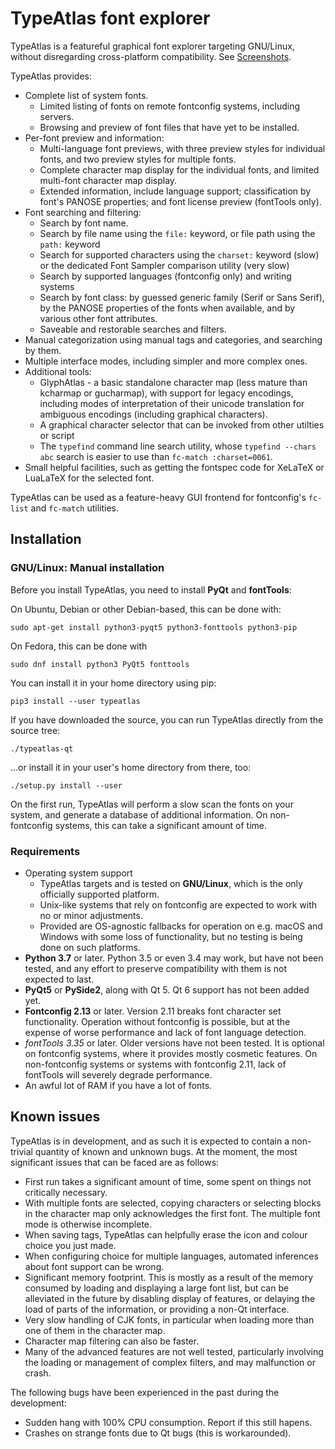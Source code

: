 # TypeAtlas font explorer

TypeAtlas is a featureful graphical font explorer targeting GNU/Linux, without
disregarding cross-platform compatibility.
See [Screenshots](https://imgur.com/a/uoaN94p).

TypeAtlas provides:

* Complete list of system fonts.
    * Limited listing of fonts on remote fontconfig systems, including servers.
    * Browsing and preview of font files that have yet to be installed.
* Per-font preview and information:
    * Multi-language font previews, with three preview styles for individual
      fonts, and two preview styles for multiple fonts.
    * Complete character map display for the individual fonts, and
      limited multi-font character map display.
    * Extended information, include language support; classification by
      font's PANOSE properties; and font license preview (fontTools only).
* Font searching and filtering:
    * Search by font name.
    * Search by file name using the `file:` keyword, or file path
      using the `path:` keyword
    * Search for supported characters using the `charset:` keyword (slow)
      or the dedicated Font Sampler comparison utility (very slow)
    * Search by supported languages (fontconfig only) and writing systems
    * Search by font class: by guessed generic family (Serif or Sans Serif),
      by the PANOSE properties of the fonts when available, and by
      various other font attributes.
    * Saveable and restorable searches and filters.
* Manual categorization using manual tags and categories, and searching by
  them.
* Multiple interface modes, including simpler and more complex ones.
* Additional tools:
    * GlyphAtlas - a basic standalone character map (less mature than kcharmap
      or gucharmap), with support for legacy encodings, including modes of
      interpretation of their unicode translation for ambiguous
      encodings (including graphical characters).
    * A graphical character selector that can be invoked from other utilties or
      script
    * The `typefind` command line search utility, whose `typefind --chars abc`
      search is easier to use than `fc-match :charset=0061`.
* Small helpful facilities, such as getting the fontspec code for XeLaTeX or
  LuaLaTeX for the selected font.

TypeAtlas can be used as a feature-heavy GUI frontend for fontconfig's `fc-list` and
`fc-match` utilities.

## Installation

### GNU/Linux: Manual installation

Before you install TypeAtlas, you need to install **PyQt** and **fontTools**:

On Ubuntu, Debian or other Debian-based, this can be done with:

    sudo apt-get install python3-pyqt5 python3-fonttools python3-pip

On Fedora, this can be done with

    sudo dnf install python3 PyQt5 fonttools

You can install it in your home directory using pip:

    pip3 install --user typeatlas

If you have downloaded the source, you can run TypeAtlas directly from
the source tree:

    ./typeatlas-qt

...or install it in your user's home directory from there, too:

    ./setup.py install --user

On the first run, TypeAtlas will perform a slow scan the fonts on your
system, and generate a database of additional information. On non-fontconfig
systems, this can take a significant amount of time.

### Requirements

* Operating system support
    * TypeAtlas targets and is tested on **GNU/Linux**, which is the only
      officially supported platform.
    * Unix-like systems that rely on fontconfig are expected to
      work with no or minor adjustments.
    * Provided are OS-agnostic fallbacks for operation on e.g. macOS and
      Windows with some loss of functionality, but no testing is being
      done on such platforms.
* **Python 3.7** or later. Python 3.5 or even 3.4 may work, but have not been
  tested, and any effort to preserve compatibility with them is not expected to
  last.
* **PyQt5** or **PySide2**, along with Qt 5. Qt 6 support has not been added
  yet.
* **Fontconfig 2.13** or later. Version 2.11 breaks font character set
  functionality. Operation without fontconfig is possible, but at the expense
  of worse performance and lack of font language detection.
* *fontTools 3.35* or later. Older versions have not been tested.
  It is optional on fontconfig systems, where it provides mostly cosmetic
  features. On non-fontconfig systems or systems with fontconfig 2.11,
  lack of fontTools will severely degrade performance.
* An awful lot of RAM if you have a lot of fonts.

## Known issues

TypeAtlas is in development, and as such it is expected to contain a non-trivial
quantity of known and unknown bugs. At the moment, the most significant issues
that can be faced are as follows:

* First run takes a significant amount of time, some spent on things not
  critically necessary.
* With multiple fonts are selected, copying characters or selecting blocks in the
  character map only acknowledges the first font. The multiple font mode is
  otherwise incomplete.
* When saving tags, TypeAtlas can helpfully erase the icon and colour choice
  you just made.
* When configuring choice for multiple languages, automated inferences about
  font support can be wrong.
* Significant memory footprint. This is mostly as a result of the memory consumed
  by loading and displaying a large font list, but can be alleviated in the future
  by disabling display of features, or delaying the load of parts of the information,
  or providing a non-Qt interface.
* Very slow handling of CJK fonts, in particular when loading more than one of them
  in the character map.
* Character map filtering can also be faster.
* Many of the advanced features are not well tested, particularly involving the loading
  or management of complex filters, and may malfunction or crash.

The following bugs have been experienced in the past during the development:

* Sudden hang with 100% CPU consumption. Report if this still hapens.
* Crashes on strange fonts due to Qt bugs (this is workarounded).
